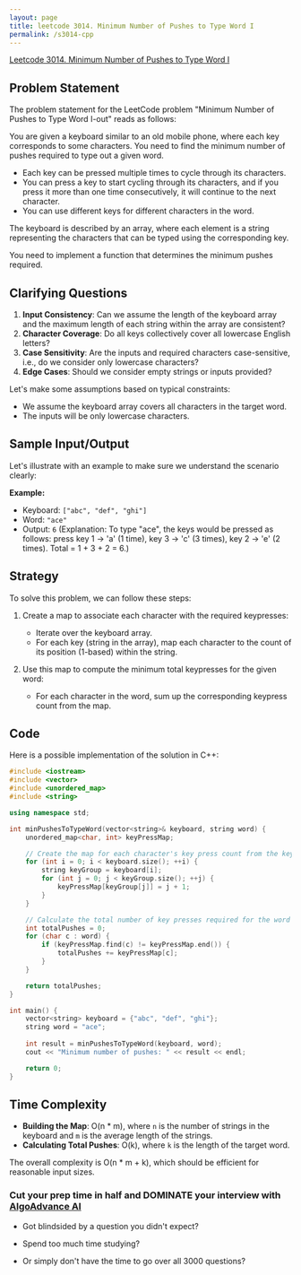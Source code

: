 ```yaml
---
layout: page
title: leetcode 3014. Minimum Number of Pushes to Type Word I
permalink: /s3014-cpp
---
```

[Leetcode 3014. Minimum Number of Pushes to Type Word I](https://algoadvance.github.io/algoadvance/l3014)
## Problem Statement

The problem statement for the LeetCode problem "Minimum Number of Pushes to Type Word I-out" reads as follows:

You are given a keyboard similar to an old mobile phone, where each key corresponds to some characters. You need to find the minimum number of pushes required to type out a given word.

- Each key can be pressed multiple times to cycle through its characters.
- You can press a key to start cycling through its characters, and if you press it more than one time consecutively, it will continue to the next character.
- You can use different keys for different characters in the word.

The keyboard is described by an array, where each element is a string representing the characters that can be typed using the corresponding key.

You need to implement a function that determines the minimum pushes required.


## Clarifying Questions

1. **Input Consistency**: Can we assume the length of the keyboard array and the maximum length of each string within the array are consistent?
2. **Character Coverage**: Do all keys collectively cover all lowercase English letters?
3. **Case Sensitivity**: Are the inputs and required characters case-sensitive, i.e., do we consider only lowercase characters?
4. **Edge Cases**: Should we consider empty strings or inputs provided?

Let's make some assumptions based on typical constraints:
- We assume the keyboard array covers all characters in the target word.
- The inputs will be only lowercase characters.
  
## Sample Input/Output

Let's illustrate with an example to make sure we understand the scenario clearly:

**Example:**
- Keyboard: `["abc", "def", "ghi"]`
- Word: `"ace"`
- Output: `6` (Explanation: To type "ace", the keys would be pressed as follows: press key 1 -> 'a' (1 time), key 3 -> 'c' (3 times), key 2 -> 'e' (2 times). Total = 1 + 3 + 2 = 6.)

## Strategy

To solve this problem, we can follow these steps:

1. Create a map to associate each character with the required keypresses:
   - Iterate over the keyboard array.
   - For each key (string in the array), map each character to the count of its position (1-based) within the string.

2. Use this map to compute the minimum total keypresses for the given word:
   - For each character in the word, sum up the corresponding keypress count from the map.

## Code

Here is a possible implementation of the solution in C++:

```cpp
#include <iostream>
#include <vector>
#include <unordered_map>
#include <string>

using namespace std;

int minPushesToTypeWord(vector<string>& keyboard, string word) {
    unordered_map<char, int> keyPressMap;

    // Create the map for each character's key press count from the keyboard
    for (int i = 0; i < keyboard.size(); ++i) {
        string keyGroup = keyboard[i];
        for (int j = 0; j < keyGroup.size(); ++j) {
            keyPressMap[keyGroup[j]] = j + 1;
        }
    }

    // Calculate the total number of key presses required for the word
    int totalPushes = 0;
    for (char c : word) {
        if (keyPressMap.find(c) != keyPressMap.end()) {
            totalPushes += keyPressMap[c];
        }
    }

    return totalPushes;
}

int main() {
    vector<string> keyboard = {"abc", "def", "ghi"};
    string word = "ace";
    
    int result = minPushesToTypeWord(keyboard, word);
    cout << "Minimum number of pushes: " << result << endl;

    return 0;
}
```

## Time Complexity

- **Building the Map**: O(n * m), where `n` is the number of strings in the keyboard and `m` is the average length of the strings.
- **Calculating Total Pushes**: O(k), where `k` is the length of the target word.

The overall complexity is O(n * m + k), which should be efficient for reasonable input sizes.


### Cut your prep time in half and DOMINATE your interview with [AlgoAdvance AI](https://algoAdvance.com)

- Got blindsided by a question you didn't expect?

- Spend too much time studying?

- Or simply don't have the time to go over all 3000 questions?

